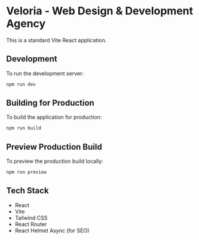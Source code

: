 # Veloria - Web Design & Development Agency

This is a standard Vite React application.

## Development

To run the development server:

```bash
npm run dev
```

## Building for Production

To build the application for production:

```bash
npm run build
```

## Preview Production Build

To preview the production build locally:

```bash
npm run preview
```

## Tech Stack

- React
- Vite
- Tailwind CSS
- React Router
- React Helmet Async (for SEO)
